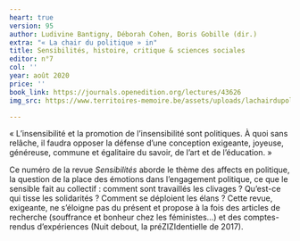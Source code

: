 ```yaml
---
heart: true
version: 95
author: Ludivine Bantigny, Déborah Cohen, Boris Gobille (dir.)
extra: "« La chair du politique » in"
title: Sensibilités, histoire, critique & sciences sociales
editor: n°7
col: ''
year: août 2020
price: ''
book_link: https://journals.openedition.org/lectures/43626
img_src: https://www.territoires-memoire.be/assets/uploads/lachairdupolitiquesensibilites9.jpg

---
```

« L’insensibilité et la promotion de l’insensibilité sont politiques. À quoi sans relâche, il faudra opposer la défense d’une conception exigeante, joyeuse, généreuse, commune et égalitaire du savoir, de l’art et de l’éducation. »

Ce numéro de la revue _Sensibilités_ aborde le thème des affects en politique, la question de la place des émotions dans l’engagement politique, ce que le sensible fait au collectif : comment sont travaillés les clivages ? Qu’est-ce qui tisse les solidarités ? Comment se déploient les élans ? Cette revue, exigeante, ne s’éloigne pas du présent et propose à la fois des articles de recherche (souffrance et bonheur chez les féministes...) et des comptes-rendus d’expériences (Nuit debout, la préZIZIdentielle de 2017).